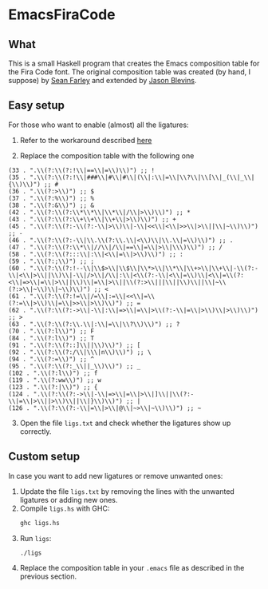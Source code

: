 # EmacsFiraCode

## What

This is a small Haskell program that creates the Emacs composition
table for the Fira Code font. The original composition table was
created (by hand, I suppose) by [Sean
Farley](https://github.com/seanfarley) and extended by [Jason
Blevins](https://github.com/jrblevin).

## Easy setup

For those who want to enable (almost) all the ligatures:

1. Refer to the workaround described
   [here](https://github.com/tonsky/FiraCode/wiki/Emacs-instructions#using-composition-char-table)

2. Replace the composition table with the following one

``` elisp
(33 . ".\\(?:\\(?:!\\|==\\|=\\)\\)") ;; !
(35 . ".\\(?:\\(?:!\\|###\\|#\\|#\\|(\\|:\\|=\\|\\?\\|\\[\\|_(\\|_\\|{\\)\\)") ;; #
(36 . ".\\(?:>\\)") ;; $
(37 . ".\\(?:%\\)") ;; %
(38 . ".\\(?:&\\)") ;; &
(42 . ".\\(?:\\(?:\\*\\*\\|\\*\\|/\\|>\\)\\)") ;; *
(43 . ".\\(?:\\(?:\\+\\+\\|\\+\\|>\\)\\)") ;; +
(45 . ".\\(?:\\(?:-\\(?:-\\|>\\)\\|-\\|<<\\|<\\|>>\\|>\\||\\|~\\)\\)") ;; -
(46 . ".\\(?:\\(?:-\\|\\.\\(?:\\.\\|<\\)\\|\\.\\|=\\)\\)") ;; .
(47 . ".\\(?:\\(?:\\*\\|//\\|/\\|==\\|=\\|>\\|\\\)\\)") ;; /
(58 . ".\\(?:\\(?:::\\|:\\|<\\|=\\|>\\)\\)") ;; :
(59 . ".\\(?:;\\)") ;; ;
(60 . ".\\(?:\\(?:!--\\|\\$>\\|\\$\\|\\*>\\|\\*\\|\\+>\\|\\+\\|-\\(?:-\\|<\\|>\\||\\)\\|-\\|/>\\|/\\|:\\|<\\(?:-\\|<\\|=\\)\\|<\\|=\\(?:<\\|=>\\|=\\|>\\||\\)\\|=\\|>\\||\\(?:>\\|||\\||\\)\\||\\|~\\(?:>\\|~\\)\\|~\\)\\)") ;; <
(61 . ".\\(?:\\(?:!=\\|/=\\|:=\\|<<\\|=\\(?:=\\|>\\)\\|=\\|>>\\|>\\)\\)") ;; =
(62 . ".\\(?:\\(?:->\\|-\\|:\\|=>\\|=\\|>\\(?:-\\|=\\|>\\)\\|>\\)\\)") ;; >
(63 . ".\\(?:\\(?:\\.\\|:\\|=\\|\\?\\)\\)") ;; ?
(70 . ".\\(?:l\\)") ;; F
(84 . ".\\(?:l\\)") ;; T
(91 . ".\\(?:\\(?::]\\||\\)\\)") ;; [
(92 . ".\\(?:\\(?:/\\|\\\|n\\)\\)") ;; \
(94 . ".\\(?:=\\)") ;; ^
(95 . ".\\(?:\\(?:_\\||_\\)\\)") ;; _
(102 . ".\\(?:l\\)") ;; f
(119 . ".\\(?:ww\\)") ;; w
(123 . ".\\(?:|\\)") ;; {
(124 . ".\\(?:\\(?:->\\|-\\|=>\\|=\\|>\\|]\\||\\(?:-\\|=\\|>\\||>\\)\\||\\|}\\)\\)") ;; |
(126 . ".\\(?:\\(?:-\\|=\\|>\\|@\\|~>\\|~\\)\\)") ;; ~
```

3. Open the file `ligs.txt` and check whether the ligatures show up
   correctly.

## Custom setup

In case you want to add new ligatures or remove unwanted ones:

1. Update the file `ligs.txt` by removing the lines with the
   unwanted ligatures or adding new ones.
2. Compile `ligs.hs` with GHC:
   ``` bash
   ghc ligs.hs
   ```
3. Run `ligs`:
   ``` bash
   ./ligs
   ```
4. Replace the composition table in your `.emacs` file as described
   in the previous section.
